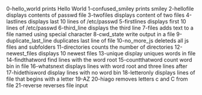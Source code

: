 0-hello_world prints Hello World
1-confused_smiley prints smiley
2-hellofile displays contents of passwd file
3-twofiles displays content of two files
4-lastlines displays last 10 lines of /etc/passwd
5-firstlines displays first 10 lines of /etc/passwd
6-third_line displays the third line
7-files adds text to a file named using special character
8-cwd_state write output in a file
9-duplicate_last_line duplicates last line of file
10-no_more_js deleteds all js files and subfolders
11-directories counts the number of directories
12-newest_files displays 10 newest files
13-unique display uniques words in file
14-findthatword find lines with the word root
15-countthatword count word bin in file
16-whatsnext displays lines with word root and three lines after
17-hidethisword display lines with no word bin
18-letteronly displays lines of file that begins with a letter
19-AZ
20-hiago removes letters c and C from file
21-reverse reverses file input
